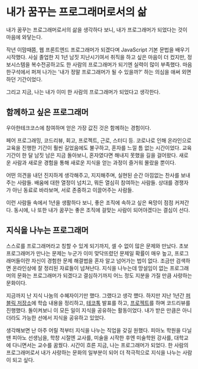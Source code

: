 # 내가 꿈꾸는 프로그래머로서의 삶

내가 꿈꾸는 프로그래머로서의 삶을 생각하다 보니, 내가 프로그래머가 되었다는 것이 마음에 와닿는다.

작년 이맘때쯤, 웹 프론트엔드 프로그래머가 되겠다며 JavaScript 기본 문법을 배우기 시작했다. 사실 졸업한 지 1년 남짓 지난시기여서 취직을 하고 싶은 마음이 더 컸지만, 정보시스템을 복수전공하고도 한 사람의 프로그래머가 되기엔 실력이 많이 부족했다. 마음 한구석에서 퍼져 나가는 '내가 정말 프로그래머가 될 수 있을까?' 하는 의심을 애써 외면하던 기간이었다.

그리고 지금, 나는 내가 이미 한 사람의 프로그래머가 되었다고 생각한다.

## 함께하고 싶은 프로그래머

우아한테크코스에 참여하며 얻은 가장 값진 것은 함께하는 경험이다.

페어 프로그래밍, 코드리뷰, 회고, 프로젝트, 근로, 스터디 등. 코로나로 인해 온라인으로 교육을 진행한 기간이 훨씬 길었음에도 불구하고, 혼자를 느낄 틈 없는 시간이었다. 교육 기간이 한 달 남짓 남은 지금 돌아보니, 혼자였다면 해내지 못했을 길을 걸어왔다. 새로운 사람과 새로운 경험을 통해 새로운 지식을 얻는 과정이 즐거워 몰랐을 뿐이다.

어떤 의견을 내던 진지하게 생각해주고, 지지해주며, 실현된 순간 아낌없는 찬사를 보내주는 사람들. 배움에 대한 열정이 넘치고, 뭐든 열심히 참여하는 사람들. 상대를 경쟁자가 아닌 동료로 바라보며, 서로 존중하고 이끌어주는 사람들.

이런 사람들 속에서 1년을 생활하다 보니, 좋은 조직에 속하고 싶은 욕망이 점점 커져간다. 동시에, 나 또한 내가 꿈꾸는 좋은 조직에 걸맞는 사람이 되어야겠다는 결심이 선다.

## 지식을 나누는 프로그래머

스스로를 프로그래머라고 칭할 수 있게 되기까지, 셀 수 없이 많은 문제와 만났다. 초보 프로그래머가 만나는 문제는 누군가 이미 맞닥뜨렸던 문제일 확률이 매우 높고, 프로그래머들이란 자신이 경험한 문제 해결법을 혼자 알고 넘어가는 법이 없다. 조금만 검색하면 온라인상에 잘 정리된 자료들이 넘쳐난다. 지식을 나누는데 망설임이 없는 프로그래머의 문화는 프로그래머가 되겠다고 결심하기까지 어느 정도 지분을 가질 만큼 사랑하는 문화이다.

지금까지 난 지식 나눔의 수혜자이기만 했다. 그랬다고 생각 헀다. 하지만 지난 1년간 [퍼블릭 저장소](https://github.com/SunYoungKwon/Sun-Woowa.log)에 학습 내용을 정리하고, [테코톡](https://www.youtube.com/watch?v=9b89f21Sizs) 발표를 하고, [프로젝트](https://github.com/woowacourse-teams/2021-zzimkkong)를 하며 코드리뷰를 진행했다. 돌이켜보니 이 모든 일이 지식을 공유하는 활동이었다. 내가 받은 만큼은 아니더라도 가능한 선에서 지식을 공유하고 있었다.

생각해보면 난 아주 어릴 적부터 지식을 나누는 직업을 갖길 원했다. 피아노 학원을 다닐 땐 피아노 선생님을, 학창 시절엔 교사를, 미술을 시작한 후엔 미술학원 강사를, 대학교에 다니면서는 교수를 꿈꿨다. 시간이 흐른 지금, 나는 프로그래머가 되었다. 한 사람의 프로그래머로서 내가 사랑하는 문화의 일부분이 되어 더 적극적으로 지식을 나누는 사람이 되고 싶다.
